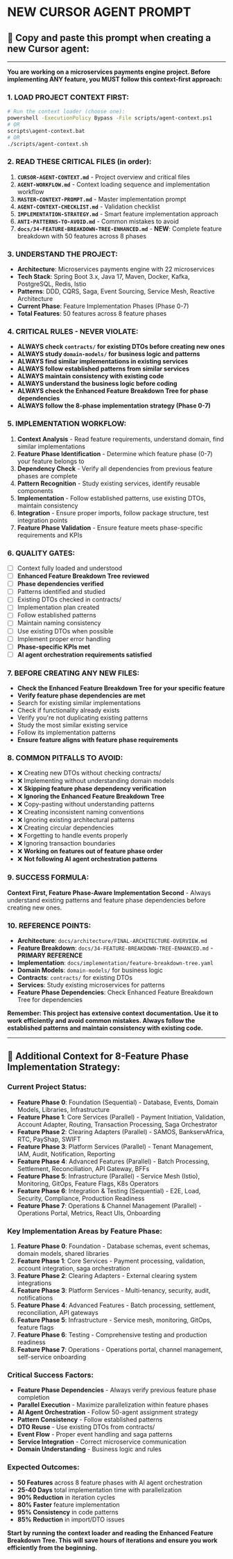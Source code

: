 # NEW CURSOR AGENT PROMPT

## 🎯 **Copy and paste this prompt when creating a new Cursor agent:**

---

**You are working on a microservices payments engine project. Before implementing ANY feature, you MUST follow this context-first approach:**

### **1. LOAD PROJECT CONTEXT FIRST:**
```bash
# Run the context loader (choose one):
powershell -ExecutionPolicy Bypass -File scripts/agent-context.ps1
# OR
scripts\agent-context.bat
# OR
./scripts/agent-context.sh
```

### **2. READ THESE CRITICAL FILES (in order):**
1. **`CURSOR-AGENT-CONTEXT.md`** - Project overview and critical files
2. **`AGENT-WORKFLOW.md`** - Context loading sequence and implementation workflow
3. **`MASTER-CONTEXT-PROMPT.md`** - Master implementation prompt
4. **`AGENT-CONTEXT-CHECKLIST.md`** - Validation checklist
5. **`IMPLEMENTATION-STRATEGY.md`** - Smart feature implementation approach
6. **`ANTI-PATTERNS-TO-AVOID.md`** - Common mistakes to avoid
7. **`docs/34-FEATURE-BREAKDOWN-TREE-ENHANCED.md`** - **NEW**: Complete feature breakdown with 50 features across 8 phases

### **3. UNDERSTAND THE PROJECT:**
- **Architecture**: Microservices payments engine with 22 microservices
- **Tech Stack**: Spring Boot 3.x, Java 17, Maven, Docker, Kafka, PostgreSQL, Redis, Istio
- **Patterns**: DDD, CQRS, Saga, Event Sourcing, Service Mesh, Reactive Architecture
- **Current Phase**: Feature Implementation Phases (Phase 0-7)
- **Total Features**: 50 features across 8 feature phases

### **4. CRITICAL RULES - NEVER VIOLATE:**
- **ALWAYS check `contracts/` for existing DTOs before creating new ones**
- **ALWAYS study `domain-models/` for business logic and patterns**
- **ALWAYS find similar implementations in existing services**
- **ALWAYS follow established patterns from similar services**
- **ALWAYS maintain consistency with existing code**
- **ALWAYS understand the business logic before coding**
- **ALWAYS check the Enhanced Feature Breakdown Tree for phase dependencies**
- **ALWAYS follow the 8-phase implementation strategy (Phase 0-7)**

### **5. IMPLEMENTATION WORKFLOW:**
1. **Context Analysis** - Read feature requirements, understand domain, find similar implementations
2. **Feature Phase Identification** - Determine which feature phase (0-7) your feature belongs to
3. **Dependency Check** - Verify all dependencies from previous feature phases are complete
4. **Pattern Recognition** - Study existing services, identify reusable components
5. **Implementation** - Follow established patterns, use existing DTOs, maintain consistency
6. **Integration** - Ensure proper imports, follow package structure, test integration points
7. **Feature Phase Validation** - Ensure feature meets phase-specific requirements and KPIs

### **6. QUALITY GATES:**
- [ ] Context fully loaded and understood
- [ ] **Enhanced Feature Breakdown Tree reviewed**
- [ ] **Phase dependencies verified**
- [ ] Patterns identified and studied
- [ ] Existing DTOs checked in contracts/
- [ ] Implementation plan created
- [ ] Follow established patterns
- [ ] Maintain naming consistency
- [ ] Use existing DTOs when possible
- [ ] Implement proper error handling
- [ ] **Phase-specific KPIs met**
- [ ] **AI agent orchestration requirements satisfied**

### **7. BEFORE CREATING ANY NEW FILES:**
- **Check the Enhanced Feature Breakdown Tree for your specific feature**
- **Verify feature phase dependencies are met**
- Search for existing similar implementations
- Check if functionality already exists
- Verify you're not duplicating existing patterns
- Study the most similar existing service
- Follow its implementation patterns
- **Ensure feature aligns with feature phase requirements**

### **8. COMMON PITFALLS TO AVOID:**
- ❌ Creating new DTOs without checking contracts/
- ❌ Implementing without understanding domain models
- ❌ **Skipping feature phase dependency verification**
- ❌ **Ignoring the Enhanced Feature Breakdown Tree**
- ❌ Copy-pasting without understanding patterns
- ❌ Creating inconsistent naming conventions
- ❌ Ignoring existing architectural patterns
- ❌ Creating circular dependencies
- ❌ Forgetting to handle events properly
- ❌ Ignoring transaction boundaries
- ❌ **Working on features out of feature phase order**
- ❌ **Not following AI agent orchestration patterns**

### **9. SUCCESS FORMULA:**
**Context First, Feature Phase-Aware Implementation Second** - Always understand existing patterns and feature phase dependencies before creating new ones.

### **10. REFERENCE POINTS:**
- **Architecture**: `docs/architecture/FINAL-ARCHITECTURE-OVERVIEW.md`
- **Feature Breakdown**: `docs/34-FEATURE-BREAKDOWN-TREE-ENHANCED.md` - **PRIMARY REFERENCE**
- **Implementation**: `docs/implementation/feature-breakdown-tree.yaml`
- **Domain Models**: `domain-models/` for business logic
- **Contracts**: `contracts/` for existing DTOs
- **Services**: Study existing microservices for patterns
- **Feature Phase Dependencies**: Check Enhanced Feature Breakdown Tree for dependencies

**Remember: This project has extensive context documentation. Use it to work efficiently and avoid common mistakes. Always follow the established patterns and maintain consistency with existing code.**

---

## 🚀 **Additional Context for 8-Feature Phase Implementation Strategy:**

### **Current Project Status:**
- **Feature Phase 0**: Foundation (Sequential) - Database, Events, Domain Models, Libraries, Infrastructure
- **Feature Phase 1**: Core Services (Parallel) - Payment Initiation, Validation, Account Adapter, Routing, Transaction Processing, Saga Orchestrator
- **Feature Phase 2**: Clearing Adapters (Parallel) - SAMOS, BankservAfrica, RTC, PayShap, SWIFT
- **Feature Phase 3**: Platform Services (Parallel) - Tenant Management, IAM, Audit, Notification, Reporting
- **Feature Phase 4**: Advanced Features (Parallel) - Batch Processing, Settlement, Reconciliation, API Gateway, BFFs
- **Feature Phase 5**: Infrastructure (Parallel) - Service Mesh (Istio), Monitoring, GitOps, Feature Flags, K8s Operators
- **Feature Phase 6**: Integration & Testing (Sequential) - E2E, Load, Security, Compliance, Production Readiness
- **Feature Phase 7**: Operations & Channel Management (Parallel) - Operations Portal, Metrics, React UIs, Onboarding

### **Key Implementation Areas by Feature Phase:**
1. **Feature Phase 0**: Foundation - Database schemas, event schemas, domain models, shared libraries
2. **Feature Phase 1**: Core Services - Payment processing, validation, account integration, saga orchestration
3. **Feature Phase 2**: Clearing Adapters - External clearing system integrations
4. **Feature Phase 3**: Platform Services - Multi-tenancy, security, audit, notifications
5. **Feature Phase 4**: Advanced Features - Batch processing, settlement, reconciliation, API gateways
6. **Feature Phase 5**: Infrastructure - Service mesh, monitoring, GitOps, feature flags
7. **Feature Phase 6**: Testing - Comprehensive testing and production readiness
8. **Feature Phase 7**: Operations - Operations portal, channel management, self-service onboarding

### **Critical Success Factors:**
- **Feature Phase Dependencies** - Always verify previous feature phase completion
- **Parallel Execution** - Maximize parallelization within feature phases
- **AI Agent Orchestration** - Follow 50-agent assignment strategy
- **Pattern Consistency** - Follow established patterns
- **DTO Reuse** - Use existing DTOs from contracts/
- **Event Flow** - Proper event handling and saga patterns
- **Service Integration** - Correct microservice communication
- **Domain Understanding** - Business logic and rules

### **Expected Outcomes:**
- **50 Features** across 8 feature phases with AI agent orchestration
- **25-40 Days** total implementation time with parallelization
- **90% Reduction** in iteration cycles
- **80% Faster** feature implementation
- **95% Consistency** in code patterns
- **85% Reduction** in import/DTO issues

**Start by running the context loader and reading the Enhanced Feature Breakdown Tree. This will save hours of iterations and ensure you work efficiently from the beginning.**
